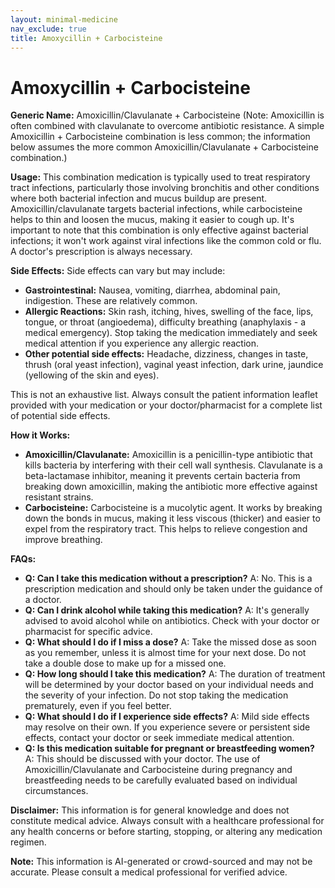 ```yaml
---
layout: minimal-medicine
nav_exclude: true
title: Amoxycillin + Carbocisteine
---
```


# Amoxycillin + Carbocisteine

**Generic Name:** Amoxicillin/Clavulanate + Carbocisteine (Note:  Amoxicillin is often combined with clavulanate to overcome antibiotic resistance.  A simple Amoxicillin + Carbocisteine combination is less common; the information below assumes the more common Amoxicillin/Clavulanate + Carbocisteine combination.)

**Usage:** This combination medication is typically used to treat respiratory tract infections, particularly those involving bronchitis and other conditions where both bacterial infection and mucus buildup are present. Amoxicillin/clavulanate targets bacterial infections, while carbocisteine helps to thin and loosen the mucus, making it easier to cough up.  It's important to note that this combination is only effective against bacterial infections; it won't work against viral infections like the common cold or flu. A doctor's prescription is always necessary.

**Side Effects:**  Side effects can vary but may include:

* **Gastrointestinal:** Nausea, vomiting, diarrhea, abdominal pain, indigestion.  These are relatively common.
* **Allergic Reactions:** Skin rash, itching, hives, swelling of the face, lips, tongue, or throat (angioedema), difficulty breathing (anaphylaxis - a medical emergency).  Stop taking the medication immediately and seek medical attention if you experience any allergic reaction.
* **Other potential side effects:** Headache, dizziness, changes in taste, thrush (oral yeast infection), vaginal yeast infection, dark urine, jaundice (yellowing of the skin and eyes).

This is not an exhaustive list.  Always consult the patient information leaflet provided with your medication or your doctor/pharmacist for a complete list of potential side effects.

**How it Works:**

* **Amoxicillin/Clavulanate:** Amoxicillin is a penicillin-type antibiotic that kills bacteria by interfering with their cell wall synthesis. Clavulanate is a beta-lactamase inhibitor, meaning it prevents certain bacteria from breaking down amoxicillin, making the antibiotic more effective against resistant strains.
* **Carbocisteine:**  Carbocisteine is a mucolytic agent. It works by breaking down the bonds in mucus, making it less viscous (thicker) and easier to expel from the respiratory tract.  This helps to relieve congestion and improve breathing.

**FAQs:**

* **Q: Can I take this medication without a prescription?** A: No.  This is a prescription medication and should only be taken under the guidance of a doctor.
* **Q:  Can I drink alcohol while taking this medication?** A:  It's generally advised to avoid alcohol while on antibiotics.  Check with your doctor or pharmacist for specific advice.
* **Q: What should I do if I miss a dose?** A: Take the missed dose as soon as you remember, unless it is almost time for your next dose. Do not take a double dose to make up for a missed one.
* **Q: How long should I take this medication?** A: The duration of treatment will be determined by your doctor based on your individual needs and the severity of your infection.  Do not stop taking the medication prematurely, even if you feel better.
* **Q: What should I do if I experience side effects?** A: Mild side effects may resolve on their own. If you experience severe or persistent side effects, contact your doctor or seek immediate medical attention.
* **Q: Is this medication suitable for pregnant or breastfeeding women?** A:  This should be discussed with your doctor.  The use of Amoxicillin/Clavulanate and Carbocisteine during pregnancy and breastfeeding needs to be carefully evaluated based on individual circumstances.


**Disclaimer:** This information is for general knowledge and does not constitute medical advice.  Always consult with a healthcare professional for any health concerns or before starting, stopping, or altering any medication regimen.


**Note:** This information is AI-generated or crowd-sourced and may not be accurate. Please consult a medical professional for verified advice.